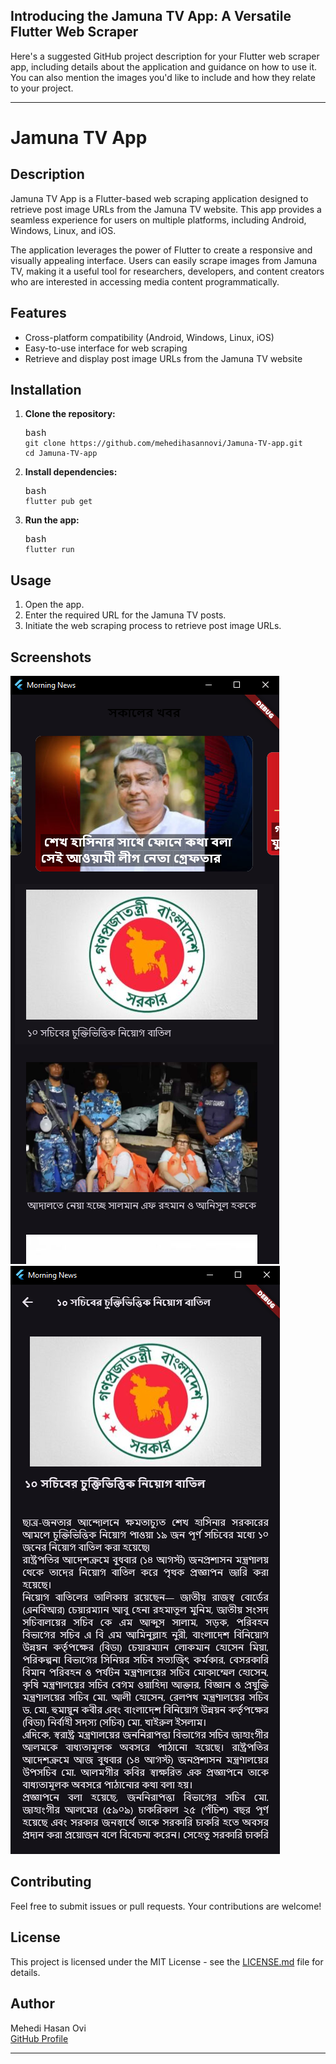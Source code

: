 <html><head><meta charset="utf-8" />
 
</head><body>
  <h2>Introducing the Jamuna TV App: A Versatile Flutter Web Scraper</h2>
  <p>Here's a suggested GitHub project description for your Flutter web scraper app, including details about the application and guidance on how to use it. You can also mention the images you'd like to include and how they relate to your project.</p>
<hr>
<h1>Jamuna TV App</h1>
<!-- <p><img src="https://github.com/MehediHasannOvi/Jamuna-TV-app/blob/main/screenshot/image1.png?raw=true" alt="Jamuna TV App Screenshot">  <br>
<img src="https://github.com/MehediHasannOvi/Jamuna-TV-app/blob/main/screenshot/image2.png?raw=true" alt="Jamuna TV App Interface"></p> -->
<h2>Description</h2>
<p>Jamuna TV App is a Flutter-based web scraping application designed to retrieve post image URLs from the Jamuna TV website. This app provides a seamless experience for users on multiple platforms, including Android, Windows, Linux, and iOS.</p>
<p>The application leverages the power of Flutter to create a responsive and visually appealing interface. Users can easily scrape images from Jamuna TV, making it a useful tool for researchers, developers, and content creators who are interested in accessing media content programmatically.</p>
<h2>Features</h2>
<ul>
<li>Cross-platform compatibility (Android, Windows, Linux, iOS)</li>
<li>Easy-to-use interface for web scraping</li>
<li>Retrieve and display post image URLs from the Jamuna TV website</li>
</ul>
<h2>Installation</h2>
<ol>
<li><p><strong>Clone the repository:</strong></p>
<pre><div class="actions"><span class="lang">bash</span><x-copy class="copy" data-copy="git clone https://github.com/mehedihasannovi/Jamuna-TV-app.git
cd Jamuna-TV-app"><i class="ti ti-copy"></i></x-copy></div><code class="language-bash">git <span class="hljs-built_in">clone</span> https://github.com/mehedihasannovi/Jamuna-TV-app.git
<span class="hljs-built_in">cd</span> Jamuna-TV-app
</code></pre></li>
<li><p><strong>Install dependencies:</strong></p>
<pre><div class="actions"><span class="lang">bash</span><x-copy class="copy" data-copy="flutter pub get"><i class="ti ti-copy"></i></x-copy></div><code class="language-bash">flutter pub get
</code></pre></li>
<li><p><strong>Run the app:</strong></p>
<pre><div class="actions"><span class="lang">bash</span><x-copy class="copy" data-copy="flutter run"><i class="ti ti-copy"></i></x-copy></div><code class="language-bash">flutter run
</code></pre></li>
</ol>
<h2>Usage</h2>
<ol>
<li>Open the app.</li>
<li>Enter the required URL for the Jamuna TV posts.</li>
<li>Initiate the web scraping process to retrieve post image URLs.</li>
</ol>
<h2>Screenshots</h2>
<p><img src="https://github.com/MehediHasannOvi/Jamuna-TV-app/blob/main/screenshot/image1.png?raw=true" alt="Jamuna TV App Screenshot">  <br>
<img src="https://github.com/MehediHasannOvi/Jamuna-TV-app/blob/main/screenshot/image2.png?raw=true" alt="Jamuna TV App Interface"></p>
<h2>Contributing</h2>
<p>Feel free to submit issues or pull requests. Your contributions are welcome!</p>
<h2>License</h2>
<p>This project is licensed under the MIT License - see the <a href="LICENSE.md">LICENSE.md</a> file for details.</p>
<h2>Author</h2>
<p>Mehedi Hasan Ovi<br>
<a href="https://github.com/mehedihasannovi">GitHub Profile</a></p>
<hr>

</body></html>
